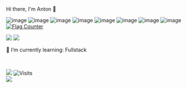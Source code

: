 Hi there, I'm Anton 👋

![image](https://github.com/djedra/djedra/assets/33487637/3c06602f-a2f3-4392-9cee-40f9c9a204a8) ![image](https://github.com/djedra/djedra/assets/33487637/493fe421-6e9b-4211-aa1a-d69b7e0614f1)  ![image](https://github.com/djedra/djedra/assets/33487637/a2782c39-11ae-46e6-a81b-a43896c423d0)  ![image](https://github.com/djedra/djedra/assets/33487637/7a815479-8d0f-42f7-b96e-a03b4e8570a2)  ![image](https://github.com/djedra/djedra/assets/33487637/626aba5c-683f-4b1e-8628-f13772fca282)  ![image](https://github.com/djedra/djedra/assets/33487637/33fd76f5-6fb3-43c6-8c04-18a328b6e793)  ![image](https://github.com/djedra/djedra/assets/33487637/52c148fe-a03a-42d7-98db-033bf749fc08)  ![image](https://github.com/djedra/djedra/assets/33487637/7f10db2b-1f3d-4d9f-9183-4411e45d30ca)  <a href="https://info.flagcounter.com/fIRm"><img src="https://s11.flagcounter.com/count2/fIRm/bg_FFFFFF/txt_000000/border_CCCCCC/columns_2/maxflags_10/viewers_0/labels_0/pageviews_0/flags_0/percent_0/" alt="Flag Counter" border="0"></a> 

![](https://github-profile-summary-cards.vercel.app/api/cards/repos-per-language?username=djedra) 
![](https://github-profile-summary-cards.vercel.app/api/cards/most-commit-language?username=djedra)


🌱 I’m currently learning: Fullstack 


<br />

![](https://komarev.com/ghpvc/?username=djedra&color=blueviolet&style=flat-square)   ![Visits](https://badges.pufler.dev/visits/djedra/djedra?style=flat-square&logo=github&color=black)                        
![](https://hit.yhype.me/github/profile?account_id=33487637)
